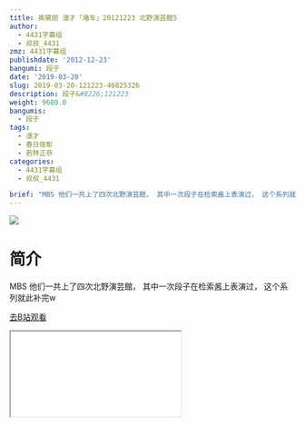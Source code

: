 ```yaml
---
title: 奥黛丽 漫才「堵车」20121223 北野演芸館5
author:
  - 4431字幕组
  - 叔叔_4431
zmz: 4431字幕组
publishdate: '2012-12-23'
bangumi: 段子
date: '2019-03-20'
slug: 2019-03-20-121223-46825326
description: 段子&#8226;121223
weight: 9680.0
bangumis:
  - 段子
tags:
  - 漫才
  - 春日俊彰
  - 若林正恭
categories:
  - 4431字幕组
  - 叔叔_4431

brief: "MBS 他们一共上了四次北野演芸館， 其中一次段子在检索酱上表演过， 这个系列就此补完w"
---
```

![](https://i.imgur.com/V0JW4Qr.jpg)
# 简介  
MBS
他们一共上了四次北野演芸館，
其中一次段子在检索酱上表演过，
这个系列就此补完w  

[去B站观看](https://www.bilibili.com/video/av46825326/)
<div class ="resp-container"><iframe class="testiframe" src="//player.bilibili.com/player.html?aid=46825326"", scrolling="no", allowfullscreen="true" > </iframe></div> 
